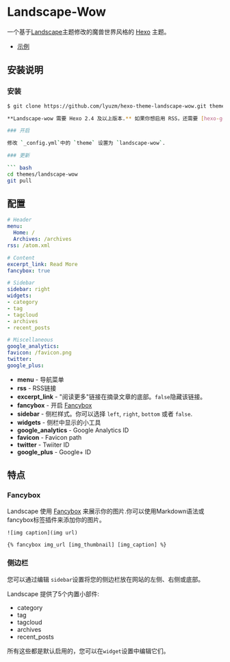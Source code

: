 # Landscape-Wow

 一个基于[Landscape](http://hexo.io/hexo-theme-landscape/)主题修改的魔兽世界风格的 [Hexo] 主题。

- [示例](https://lyuzm.gitee.io)

## 安装说明

### 安装

``` bash
$ git clone https://github.com/lyuzm/hexo-theme-landscape-wow.git themes/landscape-wow

**Landscape-wow 需要 Hexo 2.4 及以上版本.** 如果你想启用 RSS，还需要 [hexo-generate-feed] 插件。

### 开启

修改 `_config.yml`中的 `theme` 设置为 `landscape-wow`.

### 更新

``` bash
cd themes/landscape-wow
git pull
```

## 配置

``` yml
# Header
menu:
  Home: /
  Archives: /archives
rss: /atom.xml

# Content
excerpt_link: Read More
fancybox: true

# Sidebar
sidebar: right
widgets:
- category
- tag
- tagcloud
- archives
- recent_posts

# Miscellaneous
google_analytics:
favicon: /favicon.png
twitter:
google_plus:
```

- **menu** - 导航菜单
- **rss** - RSS链接
- **excerpt_link** - "阅读更多"链接在摘录文章的底部。`false`隐藏该链接。
- **fancybox** - 开启 [Fancybox]
- **sidebar** - 侧栏样式。你可以选择 `left`, `right`, `bottom` 或者 `false`.
- **widgets** - 侧栏中显示的小工具
- **google_analytics** - Google Analytics ID
- **favicon** - Favicon path
- **twitter** - Twiiter ID
- **google_plus** - Google+ ID

## 特点

### Fancybox

Landscape 使用 [Fancybox] 来展示你的图片.你可以使用Markdown语法或fancybox标签插件来添加你的图片。

```
![img caption](img url)

{% fancybox img_url [img_thumbnail] [img_caption] %}
```

### 侧边栏

您可以通过编辑 `sidebar`设置将您的侧边栏放在网站的左侧、右侧或底部。

Landscape 提供了5个内置小部件:

- category
- tag
- tagcloud
- archives
- recent_posts

所有这些都是默认启用的，您可以在`widget`设置中编辑它们。


[Hexo]: https://hexo.io/
[Fancybox]: http://fancyapps.com/fancybox/
[Font Awesome]: http://fontawesome.io/
[Grunt]: http://gruntjs.com/
[hexo-generate-feed]: https://github.com/hexojs/hexo-generator-feed
